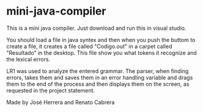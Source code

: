 # mini-java-compiler
This is a mini java compiler.
Just download and run this in visual studio. 

You should load a file in java syntex and then when you push the buttom to create a file, it creates a file called "Codigo.out" in a carpet called "Resultado" in the desktop. This file show you what tokens it recognize and the lexical errors. 

LR1 was used to analyze the entered grammar. The parser, when finding errors, takes them and saves them in an error handling variable and drags them to the end of the process and then displays them on the screen, as requested in the project statement.

Made by José Herrera and Renato Cabrera
